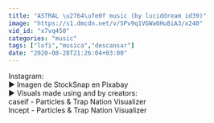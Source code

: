 ```yaml
---
title: "ASTRAL \u2764\ufe0f music (by luciddream id39)"
image: "https://s1.dmcdn.net/v/SPv9q1VGWa6Hu8iA3/x240"
vid_id: "x7vq450"
categories: "music"
tags: ["lofi","musica","descansar"]
date: "2020-08-28T21:26:04+03:00"
---
```

Instagram:   <br>▶ Imagen de StockSnap en Pixabay   <br>▶ Visuals made using  and by creators:  <br>caseif - Particles &amp; Trap Nation Visualizer  <br>Incept - Particles &amp; Trap Nation Visualizer  <br>
